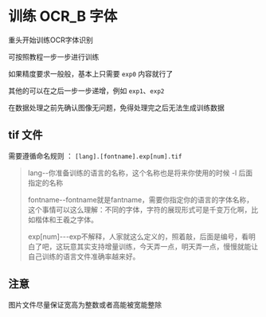 # 训练 OCR_B 字体

重头开始训练OCR字体识别

可按照教程一步一步进行训练

如果精度要求一般般，基本上只需要 `exp0` 内容就行了

其他的可以在之后一步一步递增，例如 `exp1`、`exp2`

在数据处理之前先确认图像无问题，免得处理完之后无法生成训练数据

## tif 文件

需要遵循命名规则 ： `[lang].[fontname].exp[num].tif`

> lang--你准备训练的语言的名称，这个名称也是将来你使用的时候 -l 后面指定的名称
>
> fontname--fontname就是fantname，需要你指定你的语言的字体名称，这个事情可以这么理解：不同的字体，字符的展现形式可是千变万化啊，比如楷体和王羲之字体。
>
> exp[num]---exp不解释，人家就这么定义的，照着敲，后面是编号，看明白了吧，这玩意其实支持增量训练，今天弄一点，明天弄一点，慢慢就能让自己训练的语言文件准确率越来好。

## 注意

图片文件尽量保证宽高为整数或者高能被宽能整除